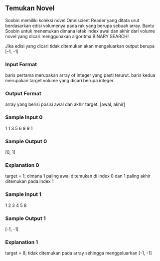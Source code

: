 ## Temukan Novel
Soobin memiliki koleksi novel Omniscient Reader yang ditata urut berdasarkan edisi volumenya pada rak yang berupa sebuah array. Bantu Soobin untuk menemukan dimana letak index awal dan akhir dari volume novel yang dicari menggunakan algoritma BINARY SEARCH!

Jika edisi yang dicari tidak ditemukan akan mengeluarkan output berupa [-1, -1]

### Input Format
baris pertama merupakan array of integer yang pasti terurut. baris kedua merupakan target volume yang dicari berupa integer.

### Output Format
array yang berisi posisi awal dan akhir target. [awal, akhir]

### Sample Input 0
1 1 3 5 6 9 9
1

### Sample Output 0
[0, 1]

### Explanation 0
target = 1; dimana 1 paling awal ditemukan di index 0 dan 1 paling akhir ditemukan pada index 1

### Sample Input 1
1 2 3 4 5
8

### Sample Output 1
[-1, -1]

### Explanation 1
target = 8; tidak ditemukan pada array sehingga menggeluarkan [-1, -1]